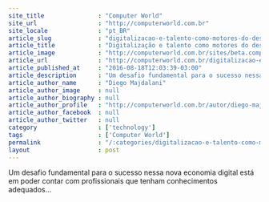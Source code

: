 ```yaml
---
site_title               : "Computer World"
site_url                 : "http://computerworld.com.br"
site_locale              : "pt_BR"
article_slug             : "digitalizacao-e-talento-como-motores-do-desenvolvimento-da-america-latina"
article_title            : "Digitalização e talento como motores do desenvolvimento da América Latina"
article_image            : "http://computerworld.com.br/sites/beta.computerworld.com.br/files/news_articles/motor.jpg"
article_url              : "http://computerworld.com.br/digitalizacao-e-talento-como-motores-do-desenvolvimento-da-america-latina"
article_published_at     : "2016-08-18T12:03:39-03:00"
article_description      : "Um desafio fundamental para o sucesso nessa nova economia digital está em poder contar com profissionais que tenham conhecimentos adequados..."
article_author_name      : "Diego Majdalani"
article_author_image     : null
article_author_biography : null
article_author_profile   : "http://computerworld.com.br/autor/diego-majdalani"
article_author_facebook  : null
article_author_twitter   : null
category                 : ['technology']
tags                     : ['Computer World']
permalink                : "/:categories/digitalizacao-e-talento-como-motores-do-desenvolvimento-da-america-latina/"
layout                   : post
---
```


Um desafio fundamental para o sucesso nessa nova economia digital está em poder contar com profissionais que tenham conhecimentos adequados...
